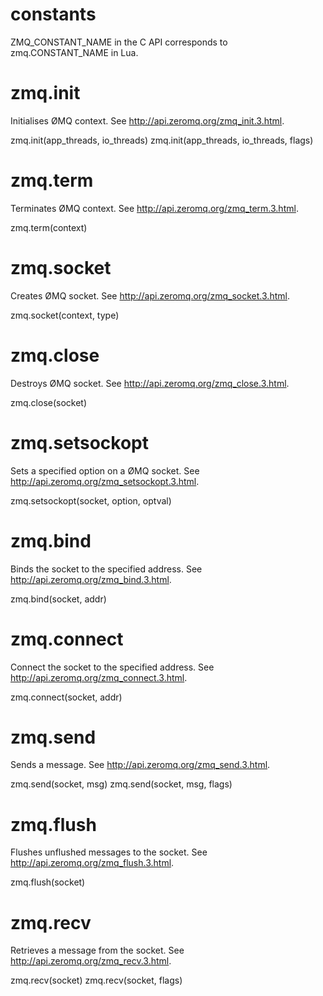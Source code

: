 # constants

ZMQ_CONSTANT_NAME in the C API corresponds to zmq.CONSTANT_NAME in Lua.


# zmq.init

Initialises ØMQ context. See http://api.zeromq.org/zmq_init.3.html.

zmq.init(app_threads, io_threads)
zmq.init(app_threads, io_threads, flags)


# zmq.term

Terminates ØMQ context. See http://api.zeromq.org/zmq_term.3.html.

zmq.term(context)


# zmq.socket

Creates ØMQ socket. See http://api.zeromq.org/zmq_socket.3.html.

zmq.socket(context, type)


# zmq.close

Destroys ØMQ socket. See http://api.zeromq.org/zmq_close.3.html.

zmq.close(socket)


# zmq.setsockopt

Sets a specified option on a ØMQ socket. See http://api.zeromq.org/zmq_setsockopt.3.html.

zmq.setsockopt(socket, option, optval)


# zmq.bind

Binds the socket to the specified address. See http://api.zeromq.org/zmq_bind.3.html.

zmq.bind(socket, addr)


# zmq.connect

Connect the socket to the specified address. See http://api.zeromq.org/zmq_connect.3.html.

zmq.connect(socket, addr)


# zmq.send

Sends a message. See http://api.zeromq.org/zmq_send.3.html.

zmq.send(socket, msg)
zmq.send(socket, msg, flags)


# zmq.flush

Flushes unflushed messages to the socket. See http://api.zeromq.org/zmq_flush.3.html.

zmq.flush(socket)


# zmq.recv

Retrieves a message from the socket. See http://api.zeromq.org/zmq_recv.3.html.

zmq.recv(socket)
zmq.recv(socket, flags)
